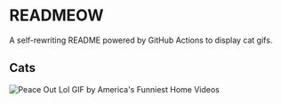 # READMEOW

A self-rewriting README powered by GitHub Actions to display cat gifs.

## Cats

![Peace Out Lol GIF by America's Funniest Home Videos](https://media2.giphy.com/media/l4KibK3JwaVo0CjDO/200.gif?cid=9acd02da5akoadlsupmefhxctqxhqqki2nzeq827ds5osbv7&ep=v1_gifs_search&rid=200.gif&ct=g)
